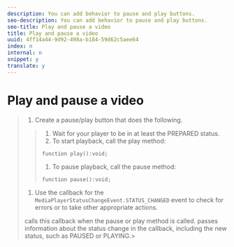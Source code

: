 ```yaml
---
description: You can add behavior to pause and play buttons.
seo-description: You can add behavior to pause and play buttons.
seo-title: Play and pause a video
title: Play and pause a video
uuid: 4ff14a44-9d92-498a-b184-59d62c5aee64
index: n
internal: n
snippet: y
translate: y
---
```


# Play and pause a video


>1. Create a pause/play button that does the following.
>   >1. Wait for your player to be in at least the PREPARED status.
>   >1. To start playback, call the  <!-- PH element: phrases/primetime-sdk-name --> play method:
>   >
>   >   ```
>   >   function play():void;
>   >   ```
>   >
>   >1. To pause playback, call the  <!-- PH element: phrases/primetime-sdk-name --> pause method:
>   >
>   >   ```
>   >   function pause():void;
>   >   ```
>   >
>1. Use the callback for the ` MediaPlayerStatusChangeEvent.STATUS_CHANGED` event to check for errors or to take other appropriate actions.
>   <!-- PH element: phrases/primetime-sdk-name --> calls this callback when the pause or play method is called. <!-- PH element: phrases/primetime-sdk-name --> passes information about the status change in the callback, including the new status, such as PAUSED or PLAYING.>
